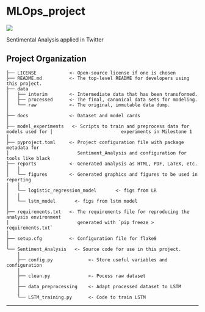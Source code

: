 # MLOps_project

<a target="_blank" href="https://cookiecutter-data-science.drivendata.org/">
    <img src="https://img.shields.io/badge/CCDS-Project%20template-328F97?logo=cookiecutter" />
</a>

Sentimental Analysis applied in Twitter

## Project Organization

```
├── LICENSE            <- Open-source license if one is chosen
├── README.md          <- The top-level README for developers using this project.
├── data
│   ├── interim        <- Intermediate data that has been transformed.
│   ├── processed      <- The final, canonical data sets for modeling.
│   └── raw            <- The original, immutable data dump.
│
├── docs               <- Dataset and model cards
│
├── model_experiments   <- Scripts to train and preprocess data for models used for │                         experiments in Milestone 1
│
├── pyproject.toml     <- Project configuration file with package metadata for
│                         Sentiment_Analysis and configuration for tools like black
├── reports            <- Generated analysis as HTML, PDF, LaTeX, etc.
│   │
│   └── figures        <- Generated graphics and figures to be used in reporting
│   │
│   └── logistic_regression_model       <- figs from LR
│   │
│   └── lstm_model       <- figs from lstm model
│
├── requirements.txt   <- The requirements file for reproducing the analysis environment
│                         generated with `pip freeze > requirements.txt`
│
├── setup.cfg          <- Configuration file for flake8
│
└── Sentiment_Analysis   <- Source code for use in this project.
    │
    ├── config.py             <- Store useful variables and configuration
    │
    ├── clean.py              <- Pocess raw dataset
    │
    ├── data_preprocessing    <- Adapt processed dataset to LSTM
    │
    └── LSTM_training.py      <- Code to train LSTM
```

--------

